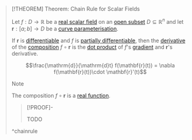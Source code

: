 >[!THEOREM] Theorem: Chain Rule for Scalar Fields
>
>Let $f: D \to \mathbb{R}$ be a [real scalar field](../Real%20Scalar%20Field.md) on an [open subset](../../../../Geometry/Topology/Open%20Set.md) $D \subseteq \mathbb{R}^n$ and let $\mathbf{r}: [a;b] \to D$ be a [curve parameterisation](../../Curve%20Parameterisation/Curve%20Parameterisation.md). 
>
>If $\mathbf{r}$ is [differentiable](../../Curve%20Parameterisation/Differentiation/Differentiability%20of%20Curve%20Parameterisations.md) and $f$ is [partially differentiable](Partial%20Derivatives%20of%20Real%20Scalar%20Fields.md), then the [derivative](../../../Real%20Analysis/Differentiation/Differentiability%20of%20Real%20Functions.md) of the [composition](../../../../Set%20Theory/Functions/Composition.md) $f \circ \mathbf{r}$ is the [dot product](../../../../Algebra/Linear%20Algebra/Matrices/Row%20&%20Column%20Vectors/Real%20Vectors/Real%20Dot%20Product.md) of $f$'s [gradient](Gradient.md) and $\mathbf{r}$'s derivative.
>
>$$\frac{\mathrm{d}}{\mathrm{d}t} f(\mathbf{r}(t)) = \nabla f(\mathbf{r}(t))\cdot \mathbf{r}'(t)$$
>
>>[!NOTE]
>>
>>The composition $f\circ\mathbf{r}$ is a [real function](../../../Real%20Analysis/Functions/Real%20Function.md).
>>
>
>>[!PROOF]-
>>
>>TODO
>>
>
>^chainrule